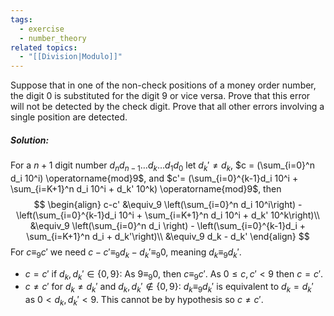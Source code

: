 ```yaml
---
tags:
  - exercise
  - number_theory
related topics:
  - "[[Division|Modulo]]"
---
```

Suppose that in one of the non-check positions of a money order number, the digit $0$ is substituted for the digit $9$ or vice versa. Prove that this error will not be detected by the check digit. Prove that all other errors involving a single position are detected.
##### Solution:
For a $n+1$ digit number $d_n d_{n-1}\dots d_k \dots d_1 d_0$ let $d_k'\neq d_k$, $c = (\sum_{i=0}^n d_i 10^i) \operatorname{mod}9$, and $c'= (\sum_{i=0}^{k-1}d_i 10^i + \sum_{i=K+1}^n d_i 10^i + d_k' 10^k) \operatorname{mod}9$, then$$
\begin{align}
	c-c' &\equiv_9 \left(\sum_{i=0}^n d_i 10^i\right)
		- \left(\sum_{i=0}^{k-1}d_i 10^i 
		+ \sum_{i=K+1}^n d_i 10^i + d_k' 10^k\right)\\
	&\equiv_9 \left(\sum_{i=0}^n d_i \right)
		- \left(\sum_{i=0}^{k-1}d_i
		+ \sum_{i=K+1}^n d_i + d_k'\right)\\
	&\equiv_9 d_k - d_k'
\end{align}
$$For $c\equiv_9 c'$ we need $c-c'\equiv_9 d_k-d_k'\equiv_9 0$, meaning $d_k\equiv_9 d_k'$.
- $c=c'$ if $d_k,d_k'\in\{0,9\}$:
	As $9\equiv_9 0$, then $c\equiv_9 c'$. As $0\leq c,c' < 9$ then $c= c'$.
- $c\neq c'$ for $d_k\neq d_k'$ and $d_k, d_k'\notin\{0,9\}$:
	$d_k\equiv_9 d_k'$ is equivalent to $d_k=d_k'$ as $0< d_k, d_k'< 9$. This cannot be by hypothesis so $c\neq c'$.
